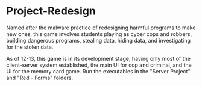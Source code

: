 # Project-Redesign
Named after the malware practice of redesigning harmful programs to make new ones, this game involves students playing as cyber cops and robbers, building dangerous programs, stealing data, hiding data, and investigating for the stolen data.

As of 12-13, this game is in its development stage, having only most of the client-server system established, the main UI for cop and criminal, and the UI for the memory card game. Run the executables in the "Server Project" and "Red - Forms" folders.
